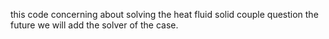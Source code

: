 this code concerning about solving the heat fluid solid couple question
the future we will add the solver of the case.
